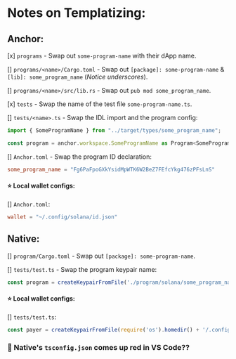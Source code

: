 # Notes on Templatizing:

## Anchor:
[x] `programs` - Swap out `some-program-name` with their dApp name.   

[] `programs/<name>/Cargo.toml` - Swap out `[package]: some-program-name` & `[lib]: some_program_name` (*Notice underscores*).   

[] `programs/<name>/src/lib.rs` - Swap out `pub mod some_program_name`.   

[x] `tests` - Swap the name of the test file `some-program-name.ts`.   

[] `tests/<name>.ts` - Swap the IDL import and the program config:
```typescript
import { SomeProgramName } from "../target/types/some_program_name";

const program = anchor.workspace.SomeProgramName as Program<SomeProgramName>;
```
[] `Anchor.toml` - Swap the program ID declaration:
```toml
some_program_name = "Fg6PaFpoGXkYsidMpWTK6W2BeZ7FEfcYkg476zPFsLnS"
```

#### :star: Local wallet configs:
[] `Anchor.toml`:
```toml
wallet = "~/.config/solana/id.json"
```

## Native:
[] `program/Cargo.toml` - Swap out `[package]: some-program-name`.   

[] `tests/test.ts` - Swap the program keypair name:
```typescript
const program = createKeypairFromFile('./program/solana/some_program_name-keypair.json');
```

#### :star: Local wallet configs:
[] `tests/test.ts`:
```typescript
const payer = createKeypairFromFile(require('os').homedir() + '/.config/solana/id.json');
```

### :wrench: Native's `tsconfig.json` comes up red in VS Code??